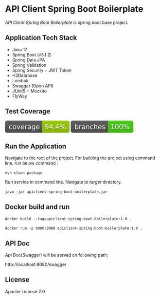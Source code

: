 # API Client Spring Boot Boilerplate
 *API Client Spring Boot Boilerplate* is spring boot base project.

## Application Tech Stack 
- Java 17
- Spring Boot (v3.1.2)
- Spring Data JPA
- Spring Validation
- Spring Security + JWT Token
- H2Database
- Lombok
- Swagger (Open API)
- JUnit5 + Mockito
- FlyWay

## Test Coverage
![Coverage](.github/badges/jacoco.svg)
![Branches](.github/badges/branches.svg)
  
## Run the Application

Navigate to the root of the project. For building the project using command line, run below command :

``` mvn clean package ```

Run service in command line. Navigate to *target* directory. 

``` java -jar apiclient-spring-boot-boilerplate.jar ```

## Docker build and run

`docker build --tag=apiclient-spring-boot-boilerplate:1.0 .`

`docker run -p 8080:8080 apiclient-spring-boot-boilerplate:1.0 .`

## API Doc

Api Doc(Swagger) will be served on following path;

http://localhost:8080/swagger

## License

Apache License 2.0
